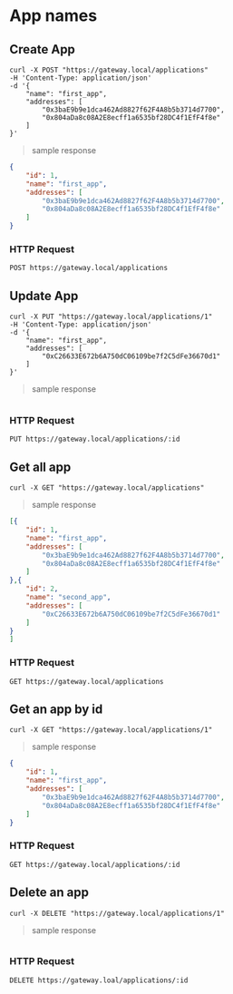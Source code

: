 # App names

## Create App

```shell
curl -X POST "https://gateway.local/applications"
-H 'Content-Type: application/json'
-d '{
    "name": "first_app",
    "addresses": [
        "0x3baE9b9e1dca462Ad8827f62F4A8b5b3714d7700",
        "0x804aDa8c08A2E8ecff1a6535bf28DC4f1EfF4f8e"
    ]
}'
```

> sample response

```json
{
    "id": 1,
    "name": "first_app",
    "addresses": [
        "0x3baE9b9e1dca462Ad8827f62F4A8b5b3714d7700",
        "0x804aDa8c08A2E8ecff1a6535bf28DC4f1EfF4f8e"
    ]
}
```

### HTTP Request

`POST https://gateway.local/applications`


## Update App

```shell
curl -X PUT "https://gateway.local/applications/1"
-H 'Content-Type: application/json'
-d '{
    "name": "first_app",
    "addresses": [
        "0xC26633E672b6A750dC06109be7f2C5dFe36670d1"
    ]
}'
```

> sample response

```json
```

### HTTP Request

`PUT https://gateway.local/applications/:id`


## Get all app

```shell
curl -X GET "https://gateway.local/applications"
```

> sample response

```json
[{
    "id": 1,
    "name": "first_app",
    "addresses": [
        "0x3baE9b9e1dca462Ad8827f62F4A8b5b3714d7700",
        "0x804aDa8c08A2E8ecff1a6535bf28DC4f1EfF4f8e"
    ]
},{
    "id": 2,
    "name": "second_app",
    "addresses": [
        "0xC26633E672b6A750dC06109be7f2C5dFe36670d1"
    ]
}
]
```

### HTTP Request

`GET https://gateway.local/applications`

## Get an app by id

```shell
curl -X GET "https://gateway.local/applications/1"
```

> sample response

```json
{
    "id": 1,
    "name": "first_app",
    "addresses": [
        "0x3baE9b9e1dca462Ad8827f62F4A8b5b3714d7700",
        "0x804aDa8c08A2E8ecff1a6535bf28DC4f1EfF4f8e"
    ]
}
```

### HTTP Request

`GET https://gateway.local/applications/:id`


## Delete an app

```shell
curl -X DELETE "https://gateway.local/applications/1"
```

> sample response

```json
```

### HTTP Request

`DELETE https://gateway.loal/applications/:id`